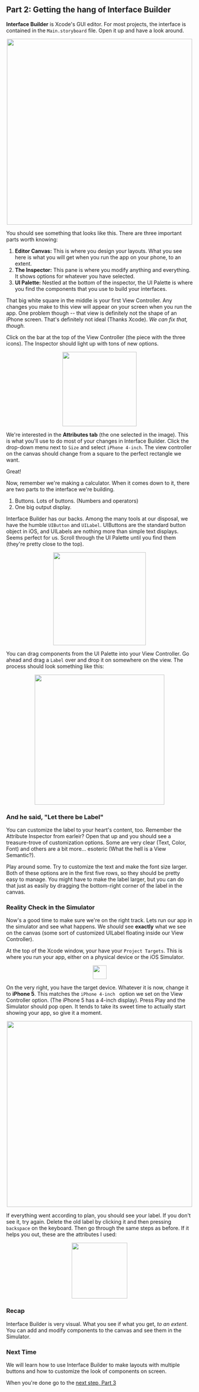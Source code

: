 ## Part 2: Getting the hang of Interface Builder

**Interface Builder** is Xcode's GUI editor. For most projects, the interface is contained in the `Main.storyboard` file. Open it up and have a look around.

<p align="center"> <img src="/assets/calculator/P2/screenshot1.png" height="500px" align="center"> </p>

You should see something that looks like this. There are three important parts worth knowing:

1. **Editor Canvas:** This is where you design your layouts. What you see here is what you will get when you run the app on your phone, to an extent.
3. **The Inspector:** This pane is where you modify anything and everything. It shows options for whatever you have selected.
4. **UI Palette:** Nestled at the bottom of the inspector, the UI Palette is where you find the components that you use to build your interfaces.

That big white square in the middle is your first View Controller. Any changes you make to this view will appear on your screen when you run the app. One problem though -- that view is definitely not the shape of an iPhone screen. That's definitely not ideal (Thanks Xcode). *We can fix that, though.*

Click on the bar at the top of the View Controller (the piece with the three icons). The Inspector should light up with tons of new options.

<p align="center"> <img src="/assets/calculator/P2/screenshot2.png" height="200px" align="center"> </p>

We're interested in the **Attributes tab** (the one selected in the image). This is what you'll use to do most of your changes in Interface Builder. Click the drop-down menu next to `Size` and select `iPhone 4-inch`. The view controller on the canvas should change from a square to the perfect rectangle we want.

Great!

Now, remember we're making a calculator. When it comes down to it, there are two parts to the interface we're building.

1. Buttons. Lots of buttons. (Numbers and operators)
2. One big output display.

Interface Builder has our backs. Among the many tools at our disposal, we have the humble `UIButton` and `UILabel`. UIButtons are the standard button object in iOS, and UILabels are nothing more than simple text displays. Seems perfect for us. Scroll through the UI Palette until you find them (they're pretty close to the top).

<p align="center"> <img src="/assets/calculator/P2/screenshot3.png" height="250px" align="center"> </p>

You can drag components from the UI Palette into your View Controller. Go ahead and drag a `Label` over and drop it on somewhere on the view. The process should look something like this:

<p align="center"> <img src="/assets/calculator/P2/screenshot4.png" height="350px" align="center"> </p>

### And he said, "Let there be Label"
You can customize the label to your heart's content, too. Remember the Attribute Inspector from earleir? Open that up and you should see a treasure-trove of customization options. Some are very clear (Text, Color, Font) and others are a bit more... esoteric (What the hell is a View Semantic?).

Play around some. Try to customize the text and make the font size larger. Both of these options are in the first five rows, so they should be pretty easy to manage. You might have to make the label larger, but you can do that just as easily by dragging the bottom-right corner of the label in the canvas.

### Reality Check in the Simulator

Now's a good time to make sure we're on the right track. Lets run our app in the simulator and see what happens. We *should* see **exactly** what we see on the canvas (some sort of customized UILabel floating inside our View Controller).

At the top of the Xcode window, your have your `Project Targets`. This is where you run your app, either on a physical device or the iOS Simulator.

<p align="center"> <img src="/assets/calculator/P2/screenshot5.png" height="37px" align="center"> </p>

On the very right, you have the target device. Whatever it is now, change it to **iPhone 5**. This matches the `iPhone 4-inch ` option we set on the View Controller option. (The iPhone 5 has a 4-inch display). Press Play and the Simulator should pop open. It tends to take its sweet time to actually start showing your app, so give it a moment.

<p align="center"> <img src="/assets/calculator/P2/screenshot6.png" height="500px" align="center"> </p>

If everything went according to plan, you should see your label. If you don't see it, try again. Delete the old label by clicking it and then pressing `backspace` on the keyboard. Then go through the same steps as before. If it helps you out, these are the attributes I used:

<p align="center"> <img src="/assets/calculator/P2/screenshot7.png" height="150" align="center"> </p>

### Recap
Interface Builder is very visual. What you see if what you get, *to an extent*. You can add and modify components to the canvas and see them in the Simulator.

### Next Time
We will learn how to use Interface Builder to make layouts with multiple buttons and how to customize the look of components on screen.

When you're done go to the <a href="#top" onclick="setCalculatorTutorial(3)">next step, Part 3</a>
